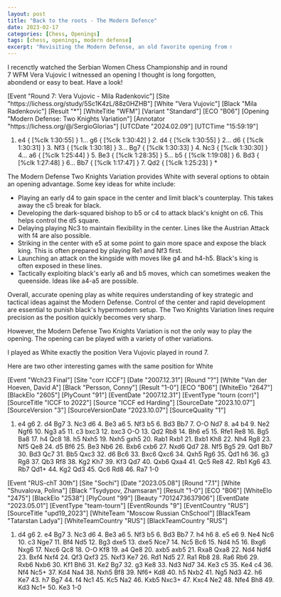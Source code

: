 ```yaml
---
layout: post
title: "Back to the roots - The Modern Defence"
date: 2023-02-17
categories: [Chess, Openings]
tags: [chess, openings, modern defense]  
excerpt: "Revisiting the Modern Defense, an old favorite opening from my early chess days."
---
```


I recenctly watched the Serbian Women Chess Championship and in round 7 WFM Vera Vujovic I witnessed an opening I thought is long forgotten, abondend or easy to beat. Have a look!

<div class="cbreplay" style="width: 600px; height: 371px">
[Event "Round 7: Vera Vujovic - Mila Radenkovic"]
[Site "https://lichess.org/study/5Sc1K4zL/88z0HZHB"]
[White "Vera Vujovic"]
[Black "Mila Radenkovic"]
[Result "*"]
[WhiteTitle "WFM"]
[Variant "Standard"]
[ECO "B06"]
[Opening "Modern Defense: Two Knights Variation"]
[Annotator "https://lichess.org/@/SergioGlorias"]
[UTCDate "2024.02.09"]
[UTCTime "15:59:19"]

1. e4 { [%clk 1:30:55] } 1... g6 { [%clk 1:30:42] } 2. d4 { [%clk 1:30:55] } 2... d6 { [%clk 1:30:31] } 3. Nf3 { [%clk 1:30:18] } 3... Bg7 { [%clk 1:30:33] } 4. Nc3 { [%clk 1:30:30] } 4... a6 { [%clk 1:25:44] } 5. Be3 { [%clk 1:28:35] } 5... b5 { [%clk 1:19:08] } 6. Bd3 { [%clk 1:27:48] } 6... Bb7 { [%clk 1:17:47] } 7. Qd2 { [%clk 1:25:23] } *
<div>

The Modern Defense Two Knights Variation provides White with several options to obtain an opening advantage. Some key ideas for white include:

- Playing an early d4 to gain space in the center and limit black's counterplay. This takes away the c5 break for black.
- Developing the dark-squared bishop to b5 or c4 to attack black's knight on c6. This helps control the d5 square.
- Delaying playing Nc3 to maintain flexibility in the center. Lines like the Austrian Attack with f4 are also possible.
- Striking in the center with e5 at some point to gain more space and expose the black king. This is often prepared by playing Re1 and Nf3 first.
- Launching an attack on the kingside with moves like g4 and h4-h5. Black's king is often exposed in these lines.
- Tactically exploiting black's early a6 and b5 moves, which can sometimes weaken the queenside. Ideas like a4-a5 are possible.

Overall, accurate opening play as white requires understanding of key strategic and tactical ideas against the Modern Defense. Control of the center and rapid development are essential to punish black's hypermodern setup. The Two Knights Variation lines require precision as the position quickly becomes very sharp.

However, the Modern Defense Two Knights Variation is not the only way to play the opening. The opening can be played with a variety of other variations. 

I played as White exactly the position Vera Vujovic played in round 7. 

Here are two other interesting games with the same position for White

<div class="cbreplay" style="width: 600px; height: 371px">
[Event "Wch23 Final"]
[Site "corr ICCF"]
[Date "2007.12.31"]
[Round "?"]
[White "Van der Hoeven, David A"]
[Black "Persson, Conny"]
[Result "1-0"]
[ECO "B06"]
[WhiteElo "2647"]
[BlackElo "2605"]
[PlyCount "91"]
[EventDate "2007.12.31"]
[EventType "tourn (corr)"]
[SourceTitle "ICCF to 2022"]
[Source "ICCF ed Harding"]
[SourceDate "2023.10.07"]
[SourceVersion "3"]
[SourceVersionDate "2023.10.07"]
[SourceQuality "1"]

1. e4 g6 2. d4 Bg7 3. Nc3 d6 4. Be3 a6 5. Nf3 b5 6. Bd3 Bb7 7. O-O Nd7 8. a4 b4 9. Ne2 Ngf6 10. Ng3 a5 11. c3 bxc3 12. bxc3 O-O 13. Qd2 Rb8 14. Bh6 e5 15. Rfe1 Re8 16. Bg5 Ba8 17. h4 Qc8 18. h5 Nxh5 19. Nxh5 gxh5 20. Rab1 Rxb1 21. Bxb1 Kh8 22. Nh4 Rg8 23. Nf5 Qe8 24. d5 Bf6 25. Be3 Nb6 26. Bxb6 cxb6 27. Nxd6 Qd7 28. Nf5 Bg5 29. Qd1 Bb7 30. Bd3 Qc7 31. Bb5 Qxc3 32. d6 Bc6 33. Bxc6 Qxc6 34. Qxh5 Rg6 35. Qd1 h6 36. g3 Rg8 37. Qb3 Rf8 38. Kg2 Kh7 39. Kf3 Qd7 40. Qxb6 Qxa4 41. Qc5 Re8 42. Rb1 Kg6 43. Rb7 Qd1+ 44. Kg2 Qd3 45. Qc6 Rd8 46. Ra7 1-0
<div>

<div class="cbreplay" style="width: 600px; height: 371px">
[Event "RUS-chT 30th"]
[Site "Sochi"]
[Date "2023.05.08"]
[Round "7.1"]
[White "Shuvalova, Polina"]
[Black "Tsydypov, Zhamsaran"]
[Result "1-0"]
[ECO "B06"]
[WhiteElo "2475"]
[BlackElo "2538"]
[PlyCount "99"]
[Beauty "7012473637906"]
[EventDate "2023.05.01"]
[EventType "team-tourn"]
[EventRounds "9"]
[EventCountry "RUS"]
[SourceTitle "upd19_2023"]
[WhiteTeam "Moscow Russian ChSchool"]
[BlackTeam "Tatarstan Ladya"]
[WhiteTeamCountry "RUS"]
[BlackTeamCountry "RUS"]

1. d4 g6 2. e4 Bg7 3. Nc3 d6 4. Be3 a6 5. Nf3 b5 6. Bd3 Bb7 7. h4 h6 8. e5 e6 9. Ne4 Nc6 10. c3 Nge7 11. Bf4 Nd5 12. Bg3 dxe5 13. dxe5 Nce7 14. Nc5 Bc6 15. Nd4 h5 16. Bxg6 Nxg6 17. Nxc6 Qc8 18. O-O Kf8 19. a4 Qe8 20. axb5 axb5 21. Rxa8 Qxa8 22. Nd4 Ndf4 23. Bxf4 Nxf4 24. Qf3 Qxf3 25. Nxf3 Ke7 26. Rd1 Nd5 27. Ra1 Rb8 28. Ra6 Rb6 29. Rxb6 Nxb6 30. Kf1 Bh6 31. Ke2 Bg7 32. g3 Ke8 33. Nd3 Nd7 34. Ke3 c5 35. Ke4 c4 36. Nf4 Nc5+ 37. Kd4 Na4 38. Nxh5 Bf8 39. Nf6+ Kd8 40. h5 Nxb2 41. Ng5 Nd3 42. h6 Ke7 43. h7 Bg7 44. f4 Nc1 45. Kc5 Na2 46. Kxb5 Nxc3+ 47. Kxc4 Ne2 48. Nfe4 Bh8 49. Kd3 Nc1+ 50. Ke3 1-0
<div>
